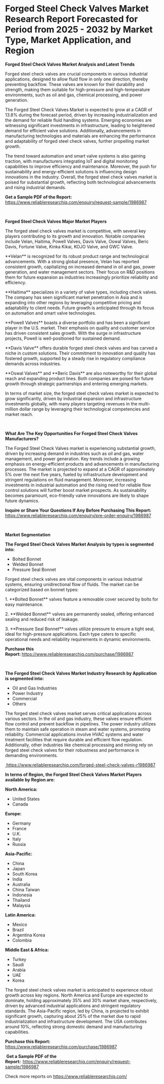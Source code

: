 <p><h1>Forged Steel Check Valves Market Research Report Forecasted for Period from 2025 -  2032 by Market Type, Market Application, and Region</h1></p><p><strong>Forged Steel Check Valves Market Analysis and Latest Trends</strong></p>
<p><p>Forged steel check valves are crucial components in various industrial applications, designed to allow fluid flow in only one direction, thereby preventing backflow. These valves are known for their durability and strength, making them suitable for high-pressure and high-temperature environments, such as oil and gas, chemical processing, and power generation.</p><p>The Forged Steel Check Valves Market is expected to grow at a CAGR of 13.8% during the forecast period, driven by increasing industrialization and the demand for reliable fluid handling systems. Emerging economies are witnessing significant investments in infrastructure, leading to heightened demand for efficient valve solutions. Additionally, advancements in manufacturing technologies and materials are enhancing the performance and adaptability of forged steel check valves, further propelling market growth.</p><p>The trend toward automation and smart valve systems is also gaining traction, with manufacturers integrating IoT and digital monitoring capabilities to improve efficiency and maintenance. Moreover, the push for sustainability and energy-efficient solutions is influencing design innovations in the industry. Overall, the forged steel check valves market is poised for substantial growth, reflecting both technological advancements and rising industrial demands.</p></p>
<p><strong>Get a Sample PDF of the Report:&nbsp;</strong> <a href="https://www.reliableresearchiq.com/enquiry/request-sample/1986987?utm_campaign=2267&utm_medium=2&utm_source=Github&utm_content=ia&utm_term=20022025&utm_id=forged-steel-check-valves">https://www.reliableresearchiq.com/enquiry/request-sample/1986987</a></p>
<p>&nbsp;</p>
<p><strong>Forged Steel Check Valves Major Market Players</strong></p>
<p><p>The forged steel check valves market is competitive, with several key players contributing to its growth and innovation. Notable companies include Velan, Haitima, Powell Valves, Davis Valve, Oswal Valves, Beric Davis, Fortune Valve, Kinka Kikai, KOJO Valve, and GWC Valve.</p><p>**Velan** is recognized for its robust product range and technological advancements. With a strong global presence, Velan has reported consistent growth, capitalizing on increased demand in oil and gas, power generation, and water management sectors. Their focus on R&D positions them for future expansion as industries increasingly prioritize reliability and efficiency.</p><p>**Haitima** specializes in a variety of valve types, including check valves. The company has seen significant market penetration in Asia and is expanding into other regions by leveraging competitive pricing and adaptability to client needs. Future growth is anticipated through its focus on automation and smart valve technologies.</p><p>**Powell Valves** boasts a diverse portfolio and has been a significant player in the U.S. market. Their emphasis on quality and customer service has driven consistent sales growth. With the surge in infrastructure projects, Powell is well-positioned for sustained demand.</p><p>**Davis Valve** offers durable forged steel check valves and has carved a niche in custom solutions. Their commitment to innovation and quality has fostered growth, supported by a steady rise in regulatory compliance demands across industries.</p><p>**Oswal Valves** and **Beric Davis** are also noteworthy for their global reach and expanding product lines. Both companies are poised for future growth through strategic partnerships and entering emerging markets.</p><p>In terms of market size, the forged steel check valves market is expected to grow significantly, driven by industrial expansion and infrastructure investments globally, with many players targeting revenues in the multi-million dollar range by leveraging their technological competencies and market reach.</p></p>
<p>&nbsp;</p>
<p><strong>What Are The Key Opportunities For Forged Steel Check Valves Manufacturers?</strong></p>
<p><p>The Forged Steel Check Valves market is experiencing substantial growth, driven by increasing demand in industries such as oil and gas, water management, and power generation. Key trends include a growing emphasis on energy-efficient products and advancements in manufacturing processes. The market is projected to expand at a CAGR of approximately 5% over the next five years, fueled by infrastructure development and stringent regulations on fluid management. Moreover, increasing investments in industrial automation and the rising need for reliable flow control solutions will further boost market prospects. As sustainability becomes paramount, eco-friendly valve innovations are likely to shape future dynamics.</p></p>
<p><strong>Inquire or Share Your Questions If Any Before Purchasing This Report:</strong> <a href="https://www.reliableresearchiq.com/enquiry/pre-order-enquiry/1986987?utm_campaign=2267&utm_medium=2&utm_source=Github&utm_content=ia&utm_term=20022025&utm_id=forged-steel-check-valves">https://www.reliableresearchiq.com/enquiry/pre-order-enquiry/1986987</a></p>
<p>&nbsp;</p>
<p><strong>Market Segmentation</strong></p>
<p><strong>The Forged Steel Check Valves Market Analysis by types is segmented into:</strong></p>
<p><ul><li>Bolted Bonnet</li><li>Welded Bonnet</li><li>Pressure Seal Bonnet</li></ul></p>
<p><p>Forged steel check valves are vital components in various industrial systems, ensuring unidirectional flow of fluids. The market can be categorized based on bonnet types: </p><p>1. **Bolted Bonnet** valves feature a removable cover secured by bolts for easy maintenance.</p><p>2. **Welded Bonnet** valves are permanently sealed, offering enhanced sealing and reduced risk of leakage.</p><p>3. **Pressure Seal Bonnet** valves utilize pressure to ensure a tight seal, ideal for high-pressure applications. Each type caters to specific operational needs and reliability requirements in dynamic environments.</p></p>
<p><strong>Purchase this Report:&nbsp;</strong><a href="https://www.reliableresearchiq.com/purchase/1986987?utm_campaign=2267&utm_medium=2&utm_source=Github&utm_content=ia&utm_term=20022025&utm_id=forged-steel-check-valves">https://www.reliableresearchiq.com/purchase/1986987</a></p>
<p>&nbsp;</p>
<p><strong>The Forged Steel Check Valves Market Industry Research by Application is segmented into:</strong></p>
<p><ul><li>Oil and Gas Industries</li><li>Power Industry</li><li>Commercial</li><li>Others</li></ul></p>
<p><p>The forged steel check valves market serves critical applications across various sectors. In the oil and gas industry, these valves ensure efficient flow control and prevent backflow in pipelines. The power industry utilizes them to maintain safe operation in steam and water systems, promoting reliability. Commercial applications involve HVAC systems and water treatment facilities that require durable and efficient flow regulation. Additionally, other industries like chemical processing and mining rely on forged steel check valves for their robustness and performance in demanding environments.</p></p>
<p><a href="https://www.reliableresearchiq.com/forged-steel-check-valves-r1986987?utm_campaign=2267&utm_medium=2&utm_source=Github&utm_content=ia&utm_term=20022025&utm_id=forged-steel-check-valves">&nbsp;https://www.reliableresearchiq.com/forged-steel-check-valves-r1986987</a></p>
<p><strong>In terms of Region, the Forged Steel Check Valves Market Players available by Region are:</strong></p>
<p>
    <p> <strong> North America: </strong>
        <ul>
            <li>United States</li>
            <li>Canada</li>
        </ul>
        </p> 
    <p> <strong> Europe: </strong>
        <ul>
            <li>Germany</li>
            <li>France</li>
            <li>U.K.</li>
            <li>Italy</li>
            <li>Russia</li>
        </ul>
        </p> 
    <p> <strong> Asia-Pacific: </strong>
        <ul>
            <li>China</li>
            <li>Japan</li>
            <li>South Korea</li>
            <li>India</li>
            <li>Australia</li>
            <li>China Taiwan</li>
            <li>Indonesia</li>
            <li>Thailand</li>
            <li>Malaysia</li>
        </ul>
        </p> 
    <p> <strong> Latin America: </strong>
        <ul>
            <li>Mexico</li>
            <li>Brazil</li>
            <li>Argentina Korea</li>
            <li>Colombia</li>
        </ul>
        </p> 
    <p> <strong> Middle East & Africa: </strong>
        <ul>
            <li>Turkey</li>
            <li>Saudi</li>
            <li>Arabia</li>
            <li>UAE</li>
            <li>Korea</li>
        </ul>
    </p>
    </p>
<p><p>The forged steel check valves market is anticipated to experience robust growth across key regions. North America and Europe are expected to dominate, holding approximately 35% and 30% market share, respectively, driven by advanced industrial applications and stringent regulatory standards. The Asia-Pacific region, led by China, is projected to exhibit significant growth, capturing about 25% of the market due to rapid industrialization and infrastructure development. The USA contributes around 10%, reflecting strong domestic demand and manufacturing capabilities.</p></p>
<p><strong>Purchase this Report: </strong><a href="https://www.reliableresearchiq.com/purchase/1986987?utm_campaign=2267&utm_medium=2&utm_source=Github&utm_content=ia&utm_term=20022025&utm_id=forged-steel-check-valves">https://www.reliableresearchiq.com/purchase/1986987</a></p>
<p>&nbsp;<strong>Get a Sample PDF of the Report:&nbsp;&nbsp;</strong><a href="https://www.reliableresearchiq.com/enquiry/request-sample/1986987?utm_campaign=2267&utm_medium=2&utm_source=Github&utm_content=ia&utm_term=20022025&utm_id=forged-steel-check-valves">https://www.reliableresearchiq.com/enquiry/request-sample/1986987</a></p>
<p><strong></strong></p>
<p>Check more reports on <a href="https://www.reliableresearchiq.com/?utm_campaign=2267&utm_medium=2&utm_source=Github&utm_content=ia&utm_term=20022025&utm_id=forged-steel-check-valves">https://www.reliableresearchiq.com/</a></p>